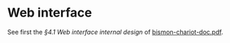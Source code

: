 <!-- file webinterface.md -->

# Web interface #

See first the *§4.1 Web interface internal design* of
[bismon-chariot-doc.pdf](http://starynkevitch.net/Basile/bismon-chariot-doc.pdf).



